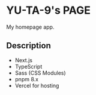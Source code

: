 # YU-TA-9's PAGE

My homepage app.

## Description

- Next.js
- TypeScript
- Sass (CSS Modules)
- pnpm 8.x
- Vercel for hosting
